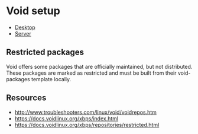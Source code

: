 # Void setup

- [Desktop](./desktop.sh)
- [Server](./server.sh)

## Restricted packages

Void offers some packages that are officially maintained, but not distributed.
These packages are marked as restricted and must be built from their
void-packages template locally.

## Resources

- <http://www.troubleshooters.com/linux/void/voidrepos.htm>
- <https://docs.voidlinux.org/xbps/index.html>
- <https://docs.voidlinux.org/xbps/repositories/restricted.html>
